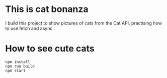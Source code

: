 # This is cat bonanza
I build this project to show pictures of cats from the Cat API, practising how to use fetch and async.
# How to see cute cats
```
npm install
npm run build
npm start
```